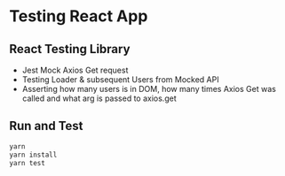 # Testing React App

## React Testing Library

- Jest Mock Axios Get request
- Testing Loader & subsequent Users from Mocked API
- Asserting how many users is in DOM, how many times Axios Get was called and what arg is passed to axios.get

## Run and Test

```sh
yarn 
yarn install
yarn test
```

